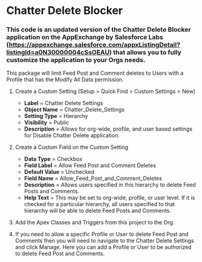 # Chatter Delete Blocker
### This code is an updated version of the Chatter Delete Blocker application on the AppExchange by Salesforce Labs (https://appexchange.salesforce.com/appxListingDetail?listingId=a0N30000004cSsOEAU) that allows you to fully customize the application to your Orgs needs.

This package will limit Feed Post and Comment deletes to Users with a Profile that has the Modify All Data permission.

1. Create a Custom Setting (Setup > Quick Find > Custom Settings > New)
     - **Label** = Chatter Delete Settings
     - **Object Name** = Chatter_Delete_Settings
     - **Setting Type** = Hierarchy
     - **Visibility** = Public
     - **Description** = Allows for org-wide, profile, and user based settings for Disable Chatter Delete application.

2. Create a Custom Field on the Custom Setting
     - **Data Type** = Checkbox
     - **Field Label** = Allow Feed Post and Comment Deletes
     - **Default Value** = Unchecked
     - **Field Name** = Allow_Feed_Post_and_Comment_Deletes
     - **Description** = Allows users specified in this hierarchy to delete Feed Posts and Comments.
     - **Help Text** = This may be set to org-wide, profile, or user level. If it is checked for a particular hierarchy, all users specified to that hierarchy will be able to delete Feed Posts and Comments.

3. Add the Apex Classes and Triggers from this project to the Org.
4. If you need to allow a specific Profile or User to delete Feed Post and Comments then you will need to navigate to the Chatter Delete Settings and click Manage. Here you can add a Profile or User to be authorized to delete Feed Post and Comments.
